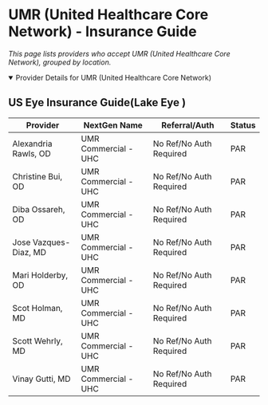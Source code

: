 # UMR (United Healthcare Core Network) - Insurance Guide

*This page lists providers who accept UMR (United Healthcare Core Network), grouped by location.*

<details open><summary>Provider Details for UMR (United Healthcare Core Network)</summary>

## US Eye Insurance Guide(Lake Eye )

| Provider | NextGen Name | Referral/Auth | Status |
|----------|-------------|--------------|--------|
| Alexandria Rawls, OD | UMR Commercial - UHC | No Ref/No Auth Required | PAR |
| Christine Bui, OD | UMR Commercial - UHC | No Ref/No Auth Required | PAR |
| Diba Ossareh, OD | UMR Commercial - UHC | No Ref/No Auth Required | PAR |
| Jose Vazques-Diaz, MD | UMR Commercial - UHC | No Ref/No Auth Required | PAR |
| Mari Holderby, OD | UMR Commercial - UHC | No Ref/No Auth Required | PAR |
| Scot Holman, MD | UMR Commercial - UHC | No Ref/No Auth Required | PAR |
| Scott Wehrly, MD | UMR Commercial - UHC | No Ref/No Auth Required | PAR |
| Vinay Gutti, MD | UMR Commercial - UHC | No Ref/No Auth Required | PAR |

</details>

